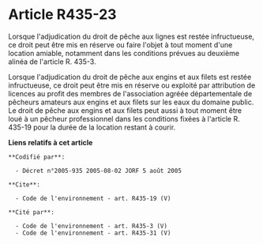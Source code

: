 # Article R435-23

Lorsque l'adjudication du droit de pêche aux lignes est restée infructueuse, ce droit peut être mis en réserve ou faire
l'objet à tout moment d'une location amiable, notamment dans les conditions prévues au deuxième alinéa de l'article R.
435-3. 

Lorsque l'adjudication du droit de pêche aux engins et aux filets est restée infructueuse, ce droit peut être mis en réserve
ou exploité par attribution de licences au profit des membres de l'association agréée départementale de pêcheurs amateurs aux
engins et aux filets sur les eaux du domaine public. Le droit de pêche aux engins et aux filets peut aussi à tout moment être
loué à un pêcheur professionnel dans les conditions fixées à l'article R. 435-19 pour la durée de la location restant à
courir.

**Liens relatifs à cet article**

	**Codifié par**:

	  - Décret n°2005-935 2005-08-02 JORF 5 août 2005

	**Cite**:

	  - Code de l'environnement - art. R435-19 (V)

	**Cité par**:

	  - Code de l'environnement - art. R435-3 (V)
	  - Code de l'environnement - art. R435-31 (V)
